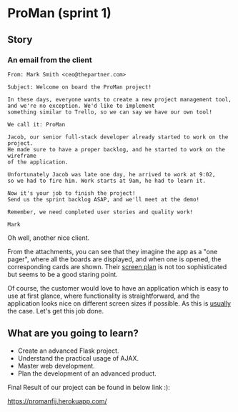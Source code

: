 # ProMan (sprint 1)

## Story

### An email from the client

```
From: Mark Smith <ceo@thepartner.com>

Subject: Welcome on board the ProMan project!

In these days, everyone wants to create a new project management tool,
and we're no exception. We'd like to implement
something similar to Trello, so we can say we have our own tool!

We call it: ProMan

Jacob, our senior full-stack developer already started to work on the project.
He made sure to have a proper backlog, and he started to work on the wireframe
of the application.

Unfortunately Jacob was late one day, he arrived to work at 9:02,
so we had to fire him. Work starts at 9am, he had to learn it.

Now it's your job to finish the project!
Send us the sprint backlog ASAP, and we'll meet at the demo!

Remember, we need completed user stories and quality work!

Mark
```

Oh well, another nice client.

From the attachments, you can see that they imagine the app as a "one pager", where all
the boards are displayed, and when one is opened, the corresponding cards are shown.
Their [screen plan](media/web-python/proman-screen-plan.png)
is not too sophisticated but seems to be a good staring point.

Of course, the customer would love to have an application which is easy to use at first
glance, where functionality is straightforward, and the application looks nice on different screen sizes if possible.
As this is [usually](media/web-python/specification-vs-reality.png) the case.
Let's get this job done.

## What are you going to learn?

- Create an advanced Flask project.
- Understand the practical usage of AJAX.
- Master web development.
- Plan the development of an advanced product.

Final Result of our project can be found in below link :):

https://promanfjj.herokuapp.com/

